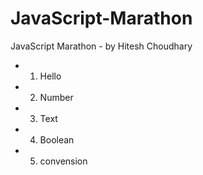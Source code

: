 # JavaScript-Marathon
JavaScript Marathon - by Hitesh Choudhary 

* 01. Hello 
* 02. Number
* 03. Text
* 04. Boolean
* 05. convension
